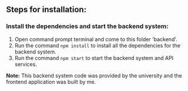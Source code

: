 ## Steps for installation:  

### Install the dependencies and start the backend system:  
1. Open command prompt terminal and come to this folder 'backend'.
2. Run the command `npm install` to install all the dependencies for the backend system.
3. Run the command `npm start` to start the backend system and API services.

**Note:** This backend system code was provided by the university and the frontend application was built by me.
